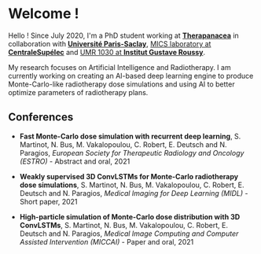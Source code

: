 # Welcome !

Hello ! Since July 2020, I'm a PhD student working at [**Therapanacea**](https://www.therapanacea.eu/) in collaboration with [**Université Paris-Saclay**](https://www.universite-paris-saclay.fr/), [MICS laboratory at **CentraleSupélec**](http://www.mics.centralesupelec.fr/) and [UMR 1030 at **Institut Gustave Roussy**](https://www.gustaveroussy.fr/fr/umr-1030).

My research focuses on Artificial Intelligence and Radiotherapy. I am currently working on creating an AI-based deep learning engine to produce Monte-Carlo-like radiotherapy dose simulations and using AI to better optimize parameters of radiotherapy plans.


## Conferences

* **Fast Monte-Carlo dose simulation with recurrent deep learning**, S. Martinot, N. Bus, M. Vakalopoulou, C. Robert, E. Deutsch and N. Paragios, *European Society for Therapeutic Radiology and Oncology (ESTRO)* - Abstract and oral, 2021

*  **Weakly supervised 3D ConvLSTMs for Monte-Carlo radiotherapy dose simulations**, S. Martinot, N. Bus, M. Vakalopoulou, C. Robert, E. Deutsch and N. Paragios, *Medical Imaging for Deep Learning (MIDL)* - Short paper, 2021

* **High-particle simulation of Monte-Carlo dose distribution with 3D ConvLSTMs**, S. Martinot, N. Bus, M. Vakalopoulou, C. Robert, E. Deutsch and N. Paragios, *Medical Image Computing and Computer Assisted Intervention (MICCAI)* - Paper and oral, 2021
